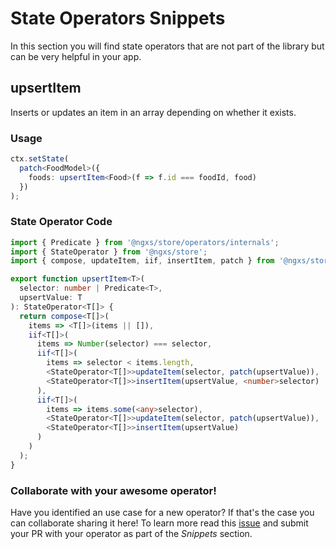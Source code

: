 # State Operators Snippets

In this section you will find state operators that are not part of the library but can be very helpful in your app.

## upsertItem

Inserts or updates an item in an array depending on whether it exists.

### Usage

```ts
ctx.setState(
  patch<FoodModel>({
    foods: upsertItem<Food>(f => f.id === foodId, food)
  })
);
```

### State Operator Code

```ts
import { Predicate } from '@ngxs/store/operators/internals';
import { StateOperator } from '@ngxs/store';
import { compose, updateItem, iif, insertItem, patch } from '@ngxs/store/operators';

export function upsertItem<T>(
  selector: number | Predicate<T>,
  upsertValue: T
): StateOperator<T[]> {
  return compose<T[]>(
    items => <T[]>(items || []),
    iif<T[]>(
      items => Number(selector) === selector,
      iif<T[]>(
        items => selector < items.length,
        <StateOperator<T[]>>updateItem(selector, patch(upsertValue)),
        <StateOperator<T[]>>insertItem(upsertValue, <number>selector)
      ),
      iif<T[]>(
        items => items.some(<any>selector),
        <StateOperator<T[]>>updateItem(selector, patch(upsertValue)),
        <StateOperator<T[]>>insertItem(upsertValue)
      )
    )
  );
}
```

### Collaborate with your awesome operator!

Have you identified an use case for a new operator? If that's the case you can collaborate sharing it here! To learn more read this [issue](https://github.com/ngxs/store/issues/926) and submit your PR with your operator as part of the _Snippets_ section.
